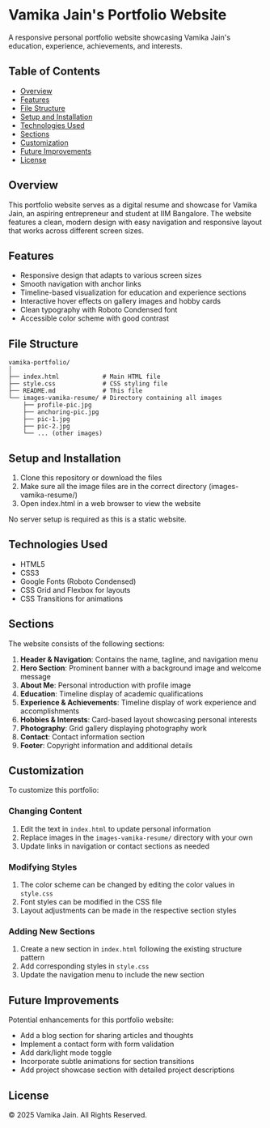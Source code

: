 # Vamika Jain's Portfolio Website

A responsive personal portfolio website showcasing Vamika Jain's education, experience, achievements, and interests.

## Table of Contents

- [Overview](#overview)
- [Features](#features)
- [File Structure](#file-structure)
- [Setup and Installation](#setup-and-installation)
- [Technologies Used](#technologies-used)
- [Sections](#sections)
- [Customization](#customization)
- [Future Improvements](#future-improvements)
- [License](#license)

## Overview

This portfolio website serves as a digital resume and showcase for Vamika Jain, an aspiring entrepreneur and student at IIM Bangalore. The website features a clean, modern design with easy navigation and responsive layout that works across different screen sizes.

## Features

- Responsive design that adapts to various screen sizes
- Smooth navigation with anchor links
- Timeline-based visualization for education and experience sections
- Interactive hover effects on gallery images and hobby cards
- Clean typography with Roboto Condensed font
- Accessible color scheme with good contrast

## File Structure

```
vamika-portfolio/
│
├── index.html            # Main HTML file
├── style.css             # CSS styling file
├── README.md             # This file
└── images-vamika-resume/ # Directory containing all images
    ├── profile-pic.jpg
    ├── anchoring-pic.jpg
    ├── pic-1.jpg
    ├── pic-2.jpg
    └── ... (other images)
```

## Setup and Installation

1. Clone this repository or download the files
2. Make sure all the image files are in the correct directory (images-vamika-resume/)
3. Open index.html in a web browser to view the website

No server setup is required as this is a static website.

## Technologies Used

- HTML5
- CSS3
- Google Fonts (Roboto Condensed)
- CSS Grid and Flexbox for layouts
- CSS Transitions for animations

## Sections

The website consists of the following sections:

1. **Header & Navigation**: Contains the name, tagline, and navigation menu
2. **Hero Section**: Prominent banner with a background image and welcome message
3. **About Me**: Personal introduction with profile image
4. **Education**: Timeline display of academic qualifications
5. **Experience & Achievements**: Timeline display of work experience and accomplishments
6. **Hobbies & Interests**: Card-based layout showcasing personal interests
7. **Photography**: Grid gallery displaying photography work
8. **Contact**: Contact information section
9. **Footer**: Copyright information and additional details

## Customization

To customize this portfolio:

### Changing Content

1. Edit the text in `index.html` to update personal information
2. Replace images in the `images-vamika-resume/` directory with your own
3. Update links in navigation or contact sections as needed

### Modifying Styles

1. The color scheme can be changed by editing the color values in `style.css`
2. Font styles can be modified in the CSS file
3. Layout adjustments can be made in the respective section styles

### Adding New Sections

1. Create a new section in `index.html` following the existing structure pattern
2. Add corresponding styles in `style.css`
3. Update the navigation menu to include the new section

## Future Improvements

Potential enhancements for this portfolio website:

- Add a blog section for sharing articles and thoughts
- Implement a contact form with form validation
- Add dark/light mode toggle
- Incorporate subtle animations for section transitions
- Add project showcase section with detailed project descriptions

## License

© 2025 Vamika Jain. All Rights Reserved.
